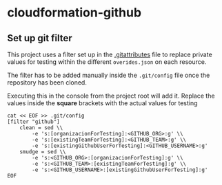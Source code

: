 # cloudformation-github

## Set up git filter

This project uses a filter set up in the [.gitattributes](.gitattributes) file to replace private values for testing within the different `overides.json` on each resource.

The filter has to be added manually inside the `.git/config` file once the repository has been cloned.

Executing this in the console from the project root will add it. Replace the values inside the __square__ brackets with the actual values for testing

```properties
cat << EOF >> .git/config
[filter "github"]
	clean = sed \\
		-e 's:[organizacionForTesting]:<GITHUB_ORG>:g' \\
		-e 's:[existingTeamForTesting]:<GITHUB_TEAM>:g' \\
		-e 's:[existingGithubUserForTesting]:<GITHUB_USERNAME>:g' 
	smudge = sed \\
		-e 's:<GITHUB_ORG>:[organizacionForTesting]:g' \\
		-e 's:<GITHUB_TEAM>:[existingTeamForTesting]:g' \\
		-e 's:<GITHUB_USERNAME>:[existingGithubUserForTesting]:g'
EOF
```
